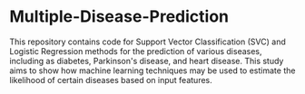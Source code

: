 # Multiple-Disease-Prediction
This repository contains code for Support Vector Classification (SVC) and Logistic Regression methods for the prediction of various diseases, including as diabetes, Parkinson's disease, and heart disease. This study aims to show how machine learning techniques may be used to estimate the likelihood of certain diseases based on input features.
